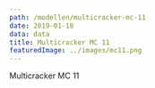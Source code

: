 ```yaml
---
path: /modellen/multicracker-mc-11
date: 2019-01-18
data: data
title: Multicracker MC 11
featuredImage: ../images/mc11.png
---
```

Multicracker MC 11